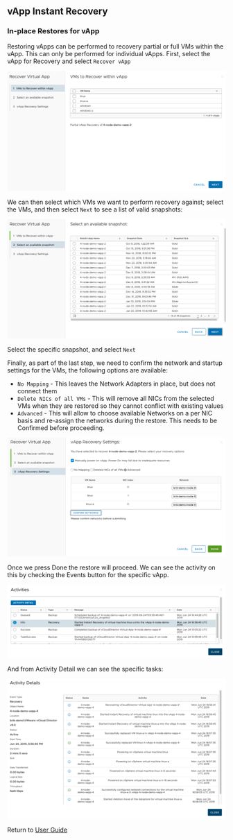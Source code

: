 ## vApp Instant Recovery

### In-place Restores for vApp

Restoring vApps can be performed to recovery partial or full VMs within the vApp. This can only be performed for individual vApps. First, select the vApp for Recovery and select `Recover vApp`

![alt-text](../img/img31.png)

We can then select which VMs we want to perform recovery against; select the VMs, and then select `Next` to see a list of valid snapshots:

![alt-text](../img/img32.png)

Select the specific snapshot, and select `Next`

Finally, as part of the last step, we need to confirm the network and startup settings for the VMs, the following options are available:

* `No Mapping` - This leaves the Network Adapters in place, but does not connect them
* `Delete NICs of all VMs` - This will remove all NICs from the selected VMs when they are restored so they cannot conflict with existing values
* `Advanced` - This will allow to choose available Networks on a per NIC basis and re-assign the networks during the restore. This needs to be Confirmed before proceeding.

![alt-text](../img/img33.png)

Once we press Done the restore will proceed. We can see the activity on this by checking the Events button for the specific vApp.

![alt-text](../img/img34.png)

And from Activity Detail we can see the specific tasks:

![alt-text](../img/img35.png)

Return to [User Guide](../user-guide.md)

